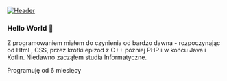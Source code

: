 

[![Header](https://raw.githubusercontent.com/polonez-byte-112/<OWNER>/<OWNER>/readme_header.png "Header")](https://some-url.dev/)


### Hello World 👋

Z programowaniem miałem do czynienia od bardzo dawna - rozpoczynając od Html , CSS, przez krótki epizod z C++ później PHP i w końcu Java i Kotlin. Niedawno zacząłem studia Informatyczne. 


Programuję od 6 miesięcy

<!--
**polonez-byte-112/polonez-byte-112** is a ✨ _special_ ✨ repository because its `README.md` (this file) appears on your GitHub profile.
Here are some ideas to get you started:

 🔭 I’m currently working on ...
- 🌱 I’m currently learning ...
- 👯 I’m looking to collaborate on ...
- 🤔 I’m looking for help with ...
- 💬 Ask me about ...
- 📫 How to reach me: ...
- 😄 Pronouns: ...
- ⚡ Fun fact: ...
-->
